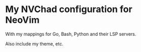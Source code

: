 # My NVChad configuration for NeoVim 

With my mappings for Go, Bash, Python and their LSP servers.

Also include my theme, etc.
